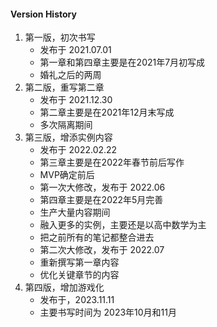 #### Version History

1. 第一版，初次书写
    - 发布于 2021.07.01 
    - 第一章和第四章主要是在2021年7月初写成
    - 婚礼之后的两周
1. 第二版，重写第二章
    - 发布于 2021.12.30
    - 第二章主要是在2021年12月末写成
    - 多次隔离期间
1. 第三版，增添实例内容
    - 发布于 2022.02.22
    - 第三章主要是在2022年春节前后写作
    - MVP确定前后
    - 第一次大修改，发布于 2022.06
    - 第四章主要是在2022年5月完善
    - 生产大量内容期间
    - 融入更多的实例，主要还是以高中数学为主
    - 把之前所有的笔记都整合进去
    - 第二次大修改，发布于 2022.07
    - 重新撰写第一章内容
    - 优化关键章节的内容
1. 第四版，增加游戏化
    - 发布于，2023.11.11
    - 主要书写时间为 2023年10月和11月